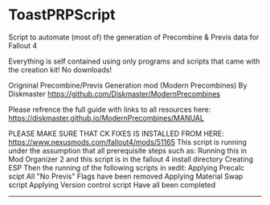 # ToastPRPScript
Script to automate (most of) the generation of Precombine &amp; Previs data for Fallout 4

Everything is self contained using only programs and scripts that came with the creation kit! No downloads!

Origninal Precombine/Previs Generation mod (Modern Precombines) By Diskmaster https://github.com/Diskmaster/ModernPrecombines

Please refrence the full guide with links to all resources here: https://diskmaster.github.io/ModernPrecombines/MANUAL

PLEASE MAKE SURE THAT CK FIXES IS INSTALLED FROM HERE: https://www.nexusmods.com/fallout4/mods/51165
This script is running under the assumption that all prerequisite steps such as:
Running this in Mod Organizer 2 and this script is in the fallout 4 install directory
Creating ESP
Then the running of the following scripts in xedit:
Applying Precalc scipt
All "No Previs" Flags have been removed
Applying Material Swap script
Applying Version control script
Have all been completed

----------------------------------------------------------------------------------------------------------------------
